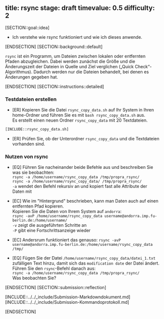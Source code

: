 title: rsync
stage: draft
timevalue: 0.5
difficulty: 2
---
[SECTION::goal::idea]

- Ich verstehe wie rsync funktioniert und wie ich dieses anwende.

[ENDSECTION]
[SECTION::background::default]

`rsync` ist ein Programm, um Dateien zwischen lokalen oder entfernten 
Pfaden abzugleichen. Dabei werden zunächst die Größe und die Änderungszeit 
der Dateien in Quelle und Ziel verglichen („Quick Check“-Algorithmus). 
Dadurch werden nur die Dateien behandelt, bei denen es Änderungen gegeben hat.

[ENDSECTION]
[SECTION::instructions::detailed]

### Testdateien erstellen

- [ER] Kopieren Sie die Datei `rsync_copy_data.sh` auf Ihr System in Ihren home-Ordner und führen Sie es mit `bash rsync_copy_data.sh` aus.  
Es erstellt einen neuen Ordner `rsync_copy_data` mit 20 Textdateien.

```bash
[INCLUDE::rsync_copy_data.sh]
```

- [ER] Prüfen Sie, ob der Unterordner `rsync_copy_data` und die Textdateien vorhanden sind.

### Nutzen von rsync

- [EQ] Führen Sie nacheinander beide Befehle aus und beschreiben Sie was sie beobachten:  
    `rsync -a /home/username/rsync_copy_data /tmp/propra_rsync/`  
    `rsync -a /home/username/rsync_copy_data/ /tmp/propra_rsync/`  
    `-a` wendet den Befehl rekursiv an und kopiert fast alle Attribute der Daten mit

- [EC] Wie im "Hintergrund" beschrieben, kann man Daten auch auf einen entfernten Pfad kopieren.  
    Kopieren Sie die Daten von Ihrem System auf `andorra`:  
    `rsync -avP /home/username/rsync_copy_data username@andorra.imp.fu-berlin.de:/home/username/`  
    `-v` zeigt die ausgeführten Schritte an  
    `-P` gibt eine Fortschrittsanzeige wieder  

- [EC] Andersrum funktioniert das genauso:
    `rsync -avP username@andorra.imp.fu-berlin.de:/home/username/rsync_copy_data /tmp/`

- [EQ] Fügen Sie der Datei `/home/username/rsync_copy_data/datei_1.txt` zufälligen Text hinzu, damit sich das `modification date` der Datei ändert.  
    Führen Sie den `rsync`-Befehl danach aus:  
    `rsync -a /home/username/rsync_copy_data /tmp/propra_rsync/`  
    Was beobachten Sie?


[ENDSECTION]
[SECTION::submission::reflection]

[INCLUDE::../../_include/Submission-Markdowndokument.md]
[INCLUDE::../../_include/Submission-Kommandoprotokoll.md]

[ENDSECTION]
